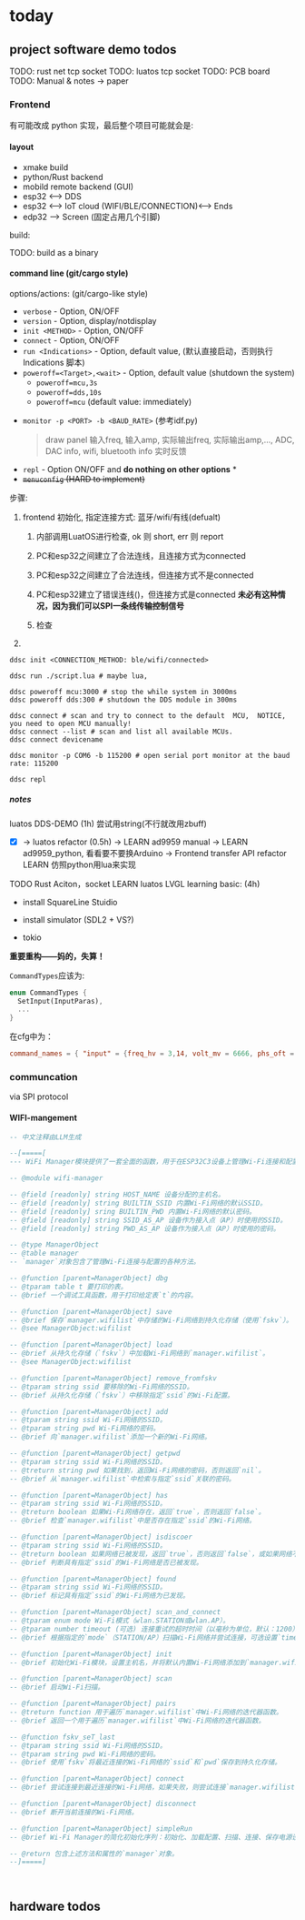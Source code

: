 # today


## project software demo todos

TODO: rust net tcp socket
TODO: luatos tcp socket
TODO: PCB board
TODO: Manual & notes -> paper

### Frontend

有可能改成 python 实现，最后整个项目可能就会是:

#### layout

* xmake build
* python/Rust backend
* mobild remote backend (GUI)
* esp32 <--> DDS
* esp32 <--> IoT cloud (WIFI/BLE/CONNECTION)<--> Ends
* edp32 --> Screen (固定占用几个引脚)

build:

TODO: build as a binary

#### command line (git/cargo style)

options/actions: (git/cargo-like style)

* `verbose` - Option, ON/OFF
* `version` - Option, display/notdisplay
* `init <METHOD>` - Option, ON/OFF
* `connect` - Option, ON/OFF
* `run <Indications>` - Option, default value, (默认直接启动，否则执行 Indications 脚本)
* `poweroff=<Target>,<wait>` - Option, default value (shutdown the system)
  * `poweroff=mcu,3s`
  * `poweroff=dds,10s`
  * `poweroff=mcu`  (default value: immediately)
<!-- * `pause` -   (pause the DDS output) -->
* `monitor -p <PORT> -b <BAUD_RATE>` (参考idf.py)
  > draw panel
  > 输入freq, 输入amp, 实际输出freq, 实际输出amp,..., ADC, DAC info, wifi, bluetooth info
  > 实时反馈
* `repl` - Option ON/OFF and **do nothing on other options**
  *
* ~~`menuconfig` (HARD to implement)~~

步骤:

1. frontend 初始化, 指定连接方式: 蓝牙/wifi/有线(defualt)
    1. 内部调用LuatOS进行检查, ok 则 short, err 则 report

    1. PC和esp32之间建立了合法连线，且连接方式为connected

    2. PC和esp32之间建立了合法连线，但连接方式不是connected

    3. PC和esp32建立了错误连线()，但连接方式是connected **未必有这种情况，因为我们可以SPI一条线传输控制信号**

    2. 检查
2.  

```shell
ddsc init <CONNECTION_METHOD: ble/wifi/connected>

ddsc run ./script.lua # maybe lua, 

ddsc poweroff mcu:3000 # stop the while system in 3000ms
ddsc poweroff dds:300 # shutdown the DDS module in 300ms

ddsc connect # scan and try to connect to the default  MCU,  NOTICE, you need to open MCU manually!
ddsc connect --list # scan and list all available MCUs.
ddsc connect devicename

ddsc monitor -p COM6 -b 115200 # open serial port monitor at the baud rate: 115200

ddsc repl
```
##### notes

luatos DDS-DEMO (1h) 
尝试用string(不行就改用zbuff)
- [x]  -> luatos refactor (0.5h)
    -> LEARN ad9959 manual
      -> LEARN ad9959_python, 看看要不要换Arduino
        -> Frontend transfer API refactor
      LEARN 仿照python用lua来实现

TODO Rust Aciton，socket
LEARN luatos LVGL learning basic: (4h)
* install SquareLine Stuidio
* install simulator (SDL2 + VS?)

* tokio


**重要重构——妈的，失算！**

`CommandTypes`应该为:

```rust
enum CommandTypes {
  SetInput(InputParas),
  ...
}
```

在cfg中为：

```toml
command_names = { "input" = {freq_hv = 3,14, volt_mv = 6666, phs_oft = 90}}
```


### communcation

via SPI protocol


#### WIFI-mangement

```lua
-- 中文注释由LLM生成

--[=====[
--- WiFi Manager模块提供了一套全面的函数，用于在ESP32C3设备上管理Wi-Fi连接和配置。

-- @module wifi-manager

-- @field [readonly] string HOST_NAME 设备分配的主机名。
-- @field [readonly] string BUILTIN_SSID 内置Wi-Fi网络的默认SSID。
-- @field [readonly] sring BUILTIN_PWD 内置Wi-Fi网络的默认密码。
-- @field [readonly] string SSID_AS_AP 设备作为接入点（AP）时使用的SSID。
-- @field [readonly] string PWD_AS_AP 设备作为接入点（AP）时使用的密码。

-- @type ManagerObject
-- @table manager
-- `manager`对象包含了管理Wi-Fi连接与配置的各种方法。

-- @function [parent=ManagerObject] dbg
-- @tparam table t 要打印的表。
-- @brief 一个调试工具函数，用于打印给定表`t`的内容。

-- @function [parent=ManagerObject] save
-- @brief 保存`manager.wifilist`中存储的Wi-Fi网络到持久化存储（使用`fskv`）。
-- @see ManagerObject:wifilist

-- @function [parent=ManagerObject] load
-- @brief 从持久化存储（`fskv`）中加载Wi-Fi网络到`manager.wifilist`。
-- @see ManagerObject:wifilist

-- @function [parent=ManagerObject] remove_fromfskv
-- @tparam string ssid 要移除的Wi-Fi网络的SSID。
-- @brief 从持久化存储（`fskv`）中移除指定`ssid`的Wi-Fi配置。

-- @function [parent=ManagerObject] add
-- @tparam string ssid Wi-Fi网络的SSID。
-- @tparam string pwd Wi-Fi网络的密码。
-- @brief 向`manager.wifilist`添加一个新的Wi-Fi网络。

-- @function [parent=ManagerObject] getpwd
-- @tparam string ssid Wi-Fi网络的SSID。
-- @treturn string pwd 如果找到，返回Wi-Fi网络的密码，否则返回`nil`。
-- @brief 从`manager.wifilist`中检索与指定`ssid`关联的密码。

-- @function [parent=ManagerObject] has
-- @tparam string ssid Wi-Fi网络的SSID。
-- @treturn boolean 如果Wi-Fi网络存在，返回`true`，否则返回`false`。
-- @brief 检查`manager.wifilist`中是否存在指定`ssid`的Wi-Fi网络。

-- @function [parent=ManagerObject] isdiscoer
-- @tparam string ssid Wi-Fi网络的SSID。
-- @treturn boolean 如果网络已被发现，返回`true`，否则返回`false`，或如果网络不在`manager.wifilist`中，返回`nil`。
-- @brief 判断具有指定`ssid`的Wi-Fi网络是否已被发现。

-- @function [parent=ManagerObject] found
-- @tparam string ssid Wi-Fi网络的SSID。
-- @brief 标记具有指定`ssid`的Wi-Fi网络为已发现。

-- @function [parent=ManagerObject] scan_and_connect
-- @tparam enum mode Wi-Fi模式（wlan.STATION或wlan.AP）。
-- @tparam number timeout (可选) 连接重试的超时时间（以毫秒为单位，默认：1200）。
-- @brief 根据指定的`mode`（STATION/AP）扫描Wi-Fi网络并尝试连接，可选设置`timeout`。

-- @function [parent=ManagerObject] init
-- @brief 初始化Wi-Fi模块，设置主机名，并将默认内置Wi-Fi网络添加到`manager.wifilist`。

-- @function [parent=ManagerObject] scan
-- @brief 启动Wi-Fi扫描。

-- @function [parent=ManagerObject] pairs
-- @treturn function 用于遍历`manager.wifilist`中Wi-Fi网络的迭代器函数。
-- @brief 返回一个用于遍历`manager.wifilist`中Wi-Fi网络的迭代器函数。

-- @function fskv_seT_last
-- @tparam string ssid Wi-Fi网络的SSID。
-- @tparam string pwd Wi-Fi网络的密码。
-- @brief 使用`fskv`将最近连接的Wi-Fi网络的`ssid`和`pwd`保存到持久化存储。

-- @function [parent=ManagerObject] connect
-- @brief 尝试连接到最近连接的Wi-Fi网络，如果失败，则尝试连接`manager.wifilist`中任何已知的网络。

-- @function [parent=ManagerObject] disconnect
-- @brief 断开当前连接的Wi-Fi网络。

-- @function [parent=ManagerObject] simpleRun
-- @brief Wi-Fi Manager的简化初始化序列：初始化、加载配置、扫描、连接、保存电源设置，并记录成功信息。

-- @return 包含上述方法和属性的`manager`对象。
--]=====]




```

## hardware todos



